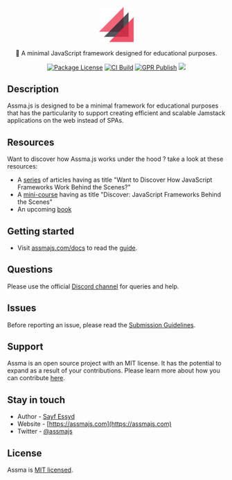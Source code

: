 <p align="center">
    <a href="https://www.assmajs.com" target="blank"><img src="assets/logo.png" width="80" alt="Assma Logo" /></a> <br>
</p>

<p align="center">🐼 A minimal JavaScript framework designed for educational purposes.</p>
<p align="center">
	<!-- <a href="" target="_blank"><img src="https://img.shields.io/npm/v/@assmajs/compiler.svg?registry_uri=https%3A%2F%2Fnpm.pkg.github.com" alt="NPM Version" /></a> -->
	<a href="https://github.com/assmajs/assma" target="_blank"><img src="https://img.shields.io/github/license/assmajs/assma" alt="Package License" /></a>
	<a href="https://github.com/assmajs/assma/actions/workflows/main.yml" target="_blank"><img src="https://github.com/assmajs/assma/actions/workflows/main.yml/badge.svg" alt="CI Build" /></a>
	<a href="https://github.com/assmajs/assma/actions/workflows/gpr-publish.yml" target="_blank"><img src="https://github.com/assmajs/assma/actions/workflows/gpr-publish.yml/badge.svg" alt="GPR Publish" /></a>
	<a href="https://twitter.com/assmajs" target="_blank"><img src="https://img.shields.io/twitter/follow/assmajs.svg?style=social&label=Follow"></a>
</p>

## Description

Assma.js is designed to be a minimal framework for educational purposes that has the particularity to support creating efficient and scalable Jamstack applications on the web instead of SPAs.

## Resources

Want to discover how Assma.js works under the hood ? take a look at these resources:
- A [series](https://medium.com/@sayfessyd) of articles having as title "Want to Discover How JavaScript Frameworks Work Behind the Scenes?"
- A [mini-course](https://www.educative.io/collection/5610092801556480/6058124596740096) having as title "Discover: JavaScript Frameworks Behind the Scenes"
- An upcoming [book](https://www.producthunt.com/upcoming/assma-js)

## Getting started

* Visit [assmajs.com/docs](https://assmajs.com/docs) to read the [guide](https://assmajs.com/docs).

## Questions

Please use the official [Discord channel]() for queries and help.

## Issues

Before reporting an issue, please read the [Submission Guidelines](https://github.com/assmajs/assma/blob/master/CONTRIBUTING.md#-submitting-an-issue).

## Support

Assma is an open source project with an MIT license.
It has the potential to expand as a result of your contributions.
Please learn more about how you can contribute [here](https://assmajs.com/support).

## Stay in touch

* Author - [Sayf Essyd](https://twitter.com/sayfessyd)
* Website - [https://assmajs.com](https://assmajs.com)
* Twitter - [@assmajs](https://twitter.com/assmajs)

## License

Assma is [MIT licensed](LICENSE).
